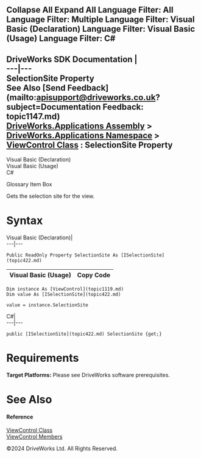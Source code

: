        

 Collapse All Expand All  Language Filter: All  Language Filter: Multiple  Language Filter: Visual Basic (Declaration) Language Filter: Visual Basic (Usage) Language Filter: C#  
---  
DriveWorks SDK Documentation  |   
---|---  
SelectionSite Property   
See Also [Send Feedback](mailto:apisupport@driveworks.co.uk?subject=Documentation Feedback: topic1147.md)  
[DriveWorks.Applications Assembly](topic13.md) > [DriveWorks.Applications Namespace](topic16.md) > [ViewControl Class](topic1119.md) : SelectionSite Property  
---  
  
Visual Basic (Declaration)    
Visual Basic (Usage)    
C# 

Glossary Item Box

Gets the selection site for the view. 

# Syntax

Visual Basic (Declaration)|   
---|---  
      
    
    Public ReadOnly Property SelectionSite As [ISelectionSite](topic422.md)  
  
Visual Basic (Usage)| Copy Code  
---|---  
      
    
    Dim instance As [ViewControl](topic1119.md)
    Dim value As [ISelectionSite](topic422.md)
     
    value = instance.SelectionSite  
  
C#|   
---|---  
      
    
    public [ISelectionSite](topic422.md) SelectionSite {get;}  
  
# Requirements

**Target Platforms:** Please see DriveWorks software prerequisites.

# See Also

#### Reference

[ViewControl Class](topic1119.md)   
[ViewControl Members](topic1120.md)

©2024 DriveWorks Ltd. All Rights Reserved.
